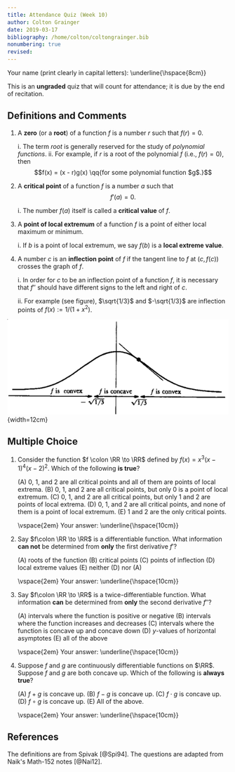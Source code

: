 ```yaml
---
title: Attendance Quiz (Week 10)
author: Colton Grainger
date: 2019-03-17
bibliography: /home/colton/coltongrainger.bib
nonumbering: true
revised:
---
```


Your name (print clearly in capital letters): \underline{\hspace{8cm}}

This is an **ungraded** quiz that will count for attendance; it is due by the end of recitation.

## Definitions and Comments

1. A **zero** (or a **root**) of a function $f$ is a number $r$ such that $f(r) = 0$. 

    i. The term *root* is generally reserved for the study of *polynomial functions*.
    ii. For example, if $r$ is a root of the polynomial $f$ (i.e., $f(r) = 0$), then $$f(x) = (x - r)g(x) \qq{for some polynomial function $g$.}$$

1. A **critical point** of a function $f$ is a number $a$ such that $$f'(a) = 0.$$ 

    i. The number $f(a)$ itself is called a **critical value** of $f$.

2. A **point of local extremum** of a function $f$ is a point of either local maximum or minimum.

    i. If $b$ is a point of local extremum, we say $f(b)$ is a **local extreme value**.

3. A number $c$ is an **inflection point** of $f$ if the tangent line to $f$ at $(c,f(c))$ crosses the graph of $f$.

    i. In order for $c$ to be an inflection point of a function $f$, it is necessary that $f''$ should have different signs to the left and right of $c$.

    ii. For example (see figure), $\sqrt{1/3}$ and $-\sqrt{1/3}$ are inflection points of $f(x) := 1/(1+x^2)$.

![Inflection points](2019-03-17-convex.png){width=12cm}

## Multiple Choice

1.  Consider the function $f \colon \RR \to \RR$ defined by $f(x) = x^3(x - 1)^4(x - 2)^2$. Which of the following **is true**?

    (A) $0$, $1$, and $2$ are all critical points and all of them are points of local extrema.
    (B) $0$, $1$, and $2$ are all critical points, but only $0$ is a point of local extremum.
    (C) $0$, $1$, and $2$ are all critical points, but only $1$ and $2$ are points of local extrema.
    (D) $0$, $1$, and $2$ are all critical points, and none of them is a point of local extremum.
    (E) $1$ and $2$ are the only critical points.

    \vspace{2em}
    Your answer: \underline{\hspace{10cm}}

2.  Say $f\colon \RR \to \RR$ is a differentiable function. What information **can not** be determined from **only** the first derivative $f'$?

    (A) roots of the function
    (B) critical points
    (C) points of inflection
    (D) local extreme values
    (E) neither (D) nor (A)

    \vspace{2em}
    Your answer: \underline{\hspace{10cm}}

3.  Say $f\colon \RR \to \RR$ is a twice-differentiable function. What information **can** be determined from **only** the second derivative $f''$?

    (A) intervals where the function is positive or negative
    (B) intervals where the function increases and decreases
    (C) intervals where the function is concave up and concave down
    (D) $y$-values of horizontal asymptotes
    (E) all of the above

    \vspace{2em}
    Your answer: \underline{\hspace{10cm}}

4.  Suppose $f$ and $g$ are continuously differentiable functions on $\RR$. Suppose $f$ and $g$ are both concave up. Which of the following is **always true**?

    (A) $f + g$ is concave up.
    (B) $f - g$ is concave up.
    (C) $f \cdot g$ is concave up.
    (D) $f \circ g$ is concave up.
    (E) All of the above.

    \vspace{2em}
    Your answer: \underline{\hspace{10cm}}

## References

The definitions are from Spivak [@Spi94]. The questions are adapted from Naik's Math-152 notes [@Nai12].
